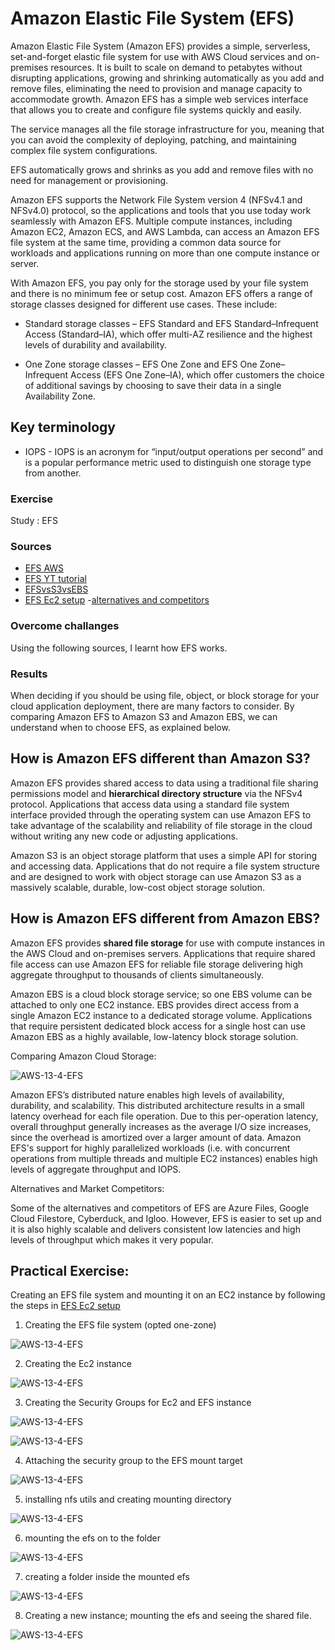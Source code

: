 # Amazon Elastic File System (EFS)

Amazon Elastic File System (Amazon EFS) provides a simple, serverless, set-and-forget elastic file system for use with AWS Cloud services and on-premises resources. It is built to scale on demand to petabytes without disrupting applications, growing and shrinking automatically as you add and remove files, eliminating the need to provision and manage capacity to accommodate growth. Amazon EFS has a simple web services interface that allows you to create and configure file systems quickly and easily. 

The service manages all the file storage infrastructure for you, meaning that you can avoid the complexity of deploying, patching, and maintaining complex file system configurations.

EFS automatically grows and shrinks as you add and remove files with no need for management or provisioning.

Amazon EFS supports the Network File System version 4 (NFSv4.1 and NFSv4.0) protocol, so the applications and tools that you use today work seamlessly with Amazon EFS. Multiple compute instances, including Amazon EC2, Amazon ECS, and AWS Lambda, can access an Amazon EFS file system at the same time, providing a common data source for workloads and applications running on more than one compute instance or server.

With Amazon EFS, you pay only for the storage used by your file system and there is no minimum fee or setup cost. Amazon EFS offers a range of storage classes designed for different use cases. These include:

- Standard storage classes – EFS Standard and EFS Standard–Infrequent Access (Standard–IA), which offer multi-AZ resilience and the highest levels of durability and availability.

- One Zone storage classes – EFS One Zone and EFS One Zone–Infrequent Access (EFS One Zone–IA), which offer customers the choice of additional savings by choosing to save their data in a single Availability Zone.
## Key terminology

- IOPS - IOPS is an acronym for “input/output operations per second” and is a popular performance metric used to distinguish one storage type from another. 
### Exercise

Study : EFS
### Sources

- [EFS AWS](https://docs.aws.amazon.com/efs/latest/ug/whatisefs.html)
- [EFS YT tutorial](https://www.youtube.com/watch?v=Aux37Nwe5nc)
- [EFSvsS3vsEBS](https://aws.amazon.com/efs/when-to-choose-efs/)
- [EFS Ec2 setup](https://docs.aws.amazon.com/efs/latest/ug/wt1-create-ec2-resources.html#wt1-create-sg)
-[alternatives and competitors](https://www.g2.com/products/amazon-elastic-file-system-amazon-efs/competitors/alternatives)
### Overcome challanges

Using the following sources, I learnt how EFS works. 
### Results

When deciding if you should be using file, object, or block storage for your cloud application deployment, there are many factors to consider. By comparing Amazon EFS to Amazon S3 and Amazon EBS, we can understand when to choose EFS, as explained below.

## How is Amazon EFS different than Amazon S3?

Amazon EFS provides shared access to data using a traditional file sharing permissions model and **hierarchical directory structure** via the NFSv4 protocol. Applications that access data using a standard file system interface provided through the operating system can use Amazon EFS to take advantage of the scalability and reliability of file storage in the cloud without writing any new code or adjusting applications.

Amazon S3 is an object storage platform that uses a simple API for storing and accessing data. Applications that do not require a file system structure and are designed to work with object storage can use Amazon S3 as a massively scalable, durable, low-cost object storage solution.

## How is Amazon EFS different from Amazon EBS?

Amazon EFS provides **shared file storage** for use with compute instances in the AWS Cloud and on-premises servers. Applications that require shared file access can use Amazon EFS for reliable file storage delivering high aggregate throughput to thousands of clients simultaneously.

Amazon EBS is a cloud block storage service; so one EBS volume can be attached to only one EC2 instance. EBS provides direct access from a single Amazon EC2 instance to a dedicated storage volume. Applications that require persistent dedicated block access for a single host can use Amazon EBS as a highly available, low-latency block storage solution.

Comparing Amazon Cloud Storage:

![AWS-13-4-EFS](../00_includes/AWS-Week2/AWS-13-4/i1.png)

Amazon EFS’s distributed nature enables high levels of availability, durability, and scalability. This distributed architecture results in a small latency overhead for each file operation. Due to this per-operation latency, overall throughput generally increases as the average I/O size increases, since the overhead is amortized over a larger amount of data. Amazon EFS's support for highly parallelized workloads (i.e. with concurrent operations from multiple threads and multiple EC2 instances) enables high levels of aggregate throughput and IOPS.

Alternatives and Market Competitors:

Some of the alternatives and competitors of EFS are Azure Files, Google Cloud Filestore, Cyberduck, and Igloo. However, EFS is easier to set up and it is also highly scalable and delivers consistent low latencies and high levels of throughput which makes it very popular.

## Practical Exercise: 

Creating an EFS file system and mounting it on an EC2 instance by following the steps in [EFS Ec2 setup](https://docs.aws.amazon.com/efs/latest/ug/wt1-create-ec2-resources.html#wt1-create-sg)

1. Creating the EFS file system (opted one-zone)

![AWS-13-4-EFS](../00_includes/AWS-Week2/AWS-13-4/i2.png)

2. Creating the Ec2 instance

![AWS-13-4-EFS](../00_includes/AWS-Week2/AWS-13-4/i3.png)

3. Creating the Security Groups for Ec2 and EFS instance

![AWS-13-4-EFS](../00_includes/AWS-Week2/AWS-13-4/i4.png)

![AWS-13-4-EFS](../00_includes/AWS-Week2/AWS-13-4/i5.png)

4. Attaching the security group to the EFS mount target

![AWS-13-4-EFS](../00_includes/AWS-Week2/AWS-13-4/i6.png)

5. installing nfs utils and creating mounting directory

![AWS-13-4-EFS](../00_includes/AWS-Week2/AWS-13-4/i7.png)

6. mounting the efs on to the folder

![AWS-13-4-EFS](../00_includes/AWS-Week2/AWS-13-4/i8.png)

7. creating a folder inside the mounted efs

![AWS-13-4-EFS](../00_includes/AWS-Week2/AWS-13-4/i9.png)

8. Creating a new instance; mounting the efs and seeing the shared file.

![AWS-13-4-EFS](../00_includes/AWS-Week2/AWS-13-4/i10.png)


